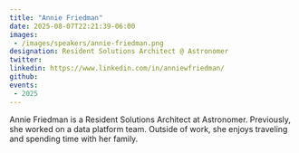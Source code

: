 ```yaml
---
title: "Annie Friedman"
date: 2025-08-07T22:21:39-06:00
images: 
 - /images/speakers/annie-friedman.png
designation: Resident Solutions Architect @ Astronomer
twitter: 
linkedin: https://www.linkedin.com/in/anniewfriedman/
github: 
events:
 - 2025
---
```


Annie Friedman is a Resident Solutions Architect at Astronomer. Previously, she worked on a data platform team. Outside of work, she enjoys traveling and spending time with her family.